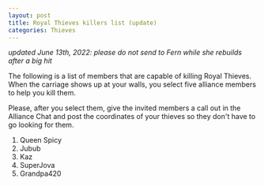 ```yaml
---
layout: post
title: Royal Thieves killers list (update)
categories: Thieves
---
```


_updated June 13th, 2022: please do not send to Fern while she rebuilds after a big hit_

The following is a list of members that are capable of killing Royal Thieves. When the carriage shows up
at your walls, you select five alliance members to help you kill them.

Please, after you select them, give the invited members a call out in the Alliance Chat and post the
coordinates of your thieves so they don't have to go looking for them.

1. Queen Spicy
2. Jubub
3. Kaz
4. SuperJova
5. Grandpa420
